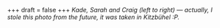
+++
draft = false
+++
_Kade, Sarah and Craig (left to right) &mdash; actually, I stole this photo from the future, it was taken in Kitzbühel :P._
